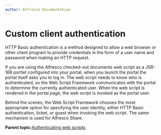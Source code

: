 ```yaml
---
author: Alfresco Documentation
---
```


# Custom client authentication

HTTP Basic authentication is a method designed to allow a web browser or other client program to provide credentials in the form of a user name and password when making an HTTP request.

If you are using the Alfresco checked-out documents web script as a JSR-168 portlet configured into your portal, when you launch the portal the portal itself asks you to log in. The web script needs to know who is authenticated, so the Web Script Framework communicates with the portal to determine the currently authenticated user. When the web script is rendered in the portal page, the web script is invoked as the portal user.

Behind the scenes, the Web Script Framework chooses the most appropriate option for specifying the user identity, either HTTP Basic authentication, ticket, or guest when invoking the web script. The same mechanism is used for Alfresco Share.

**Parent topic:**[Authenticating web scripts](../concepts/ws-authenticating.md)

